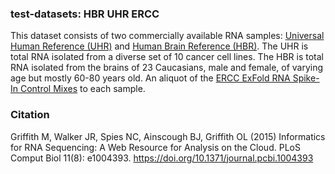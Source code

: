 ### test-datasets: HBR UHR ERCC

This dataset consists of two commercially available RNA samples: [Universal Human Reference (UHR)](https://github.com/griffithlab/rnaseq_tutorial/wiki/ResourceFiles/UHR.pdf) and [Human Brain Reference (HBR)](https://github.com/griffithlab/rnaseq_tutorial/wiki/ResourceFiles/HBR.pdf). The UHR is total RNA isolated from a diverse set of 10 cancer cell lines. The HBR is total RNA isolated from the brains of 23 Caucasians, male and female, of varying age but mostly 60-80 years old. An aliquot of the [ERCC ExFold RNA Spike-In Control Mixes](https://github.com/griffithlab/rnaseq_tutorial/wiki/ResourceFiles/ERCC.pdf) to each sample.

### Citation

Griffith M, Walker JR, Spies NC, Ainscough BJ, Griffith OL (2015) Informatics for RNA Sequencing: A Web Resource for Analysis on the Cloud. PLoS Comput Biol 11(8): e1004393. https://doi.org/10.1371/journal.pcbi.1004393
